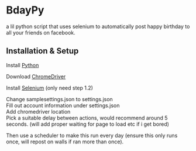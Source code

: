# BdayPy
a lil python script that uses selenium to automatically post happy birthday to all your friends on facebook.

 ## Installation & Setup
Install [Python](https://www.python.org/downloads/)

Download [ChromeDriver](chromedriver.chromium.org/downloads)

Install [Selenium](https://selenium-python.readthedocs.io/installation.html#downloading-python-bindings-for-selenium) (only need step 1.2)

Change samplesettings.json to settings.json<br/>
Fill out account information under settings.json<br/>
Add chromedriver location<br/>
Pick a suitable delay between actions, would recommend around 5 seconds. (will add proper waiting for page to load etc if i get bored)<br/>

Then use a scheduler to make this run every day (ensure this only runs once, will repost on walls if ran more than once).

